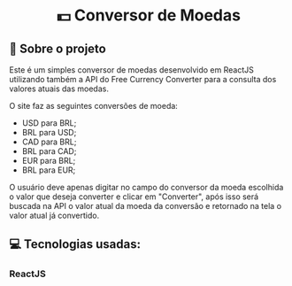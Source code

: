 <h1 align="center">
  💵 Conversor de Moedas
</h1>


## :rocket: Sobre o projeto

Este é um simples conversor de moedas desenvolvido em ReactJS utilizando também a API do Free Currency Converter para a consulta dos valores atuais das moedas.

O site faz as seguintes conversões de moeda:
- USD para BRL;
- BRL para USD;
- CAD para BRL;
- BRL para CAD;
- EUR para BRL;
- BRL para EUR;

O usuário deve apenas digitar no campo do conversor da moeda escolhida o valor que deseja converter e clicar em "Converter", após isso será buscada na API o valor atual da moeda da conversão e retornado na tela o valor atual já convertido.


## :computer: Tecnologias usadas:

### ReactJS

